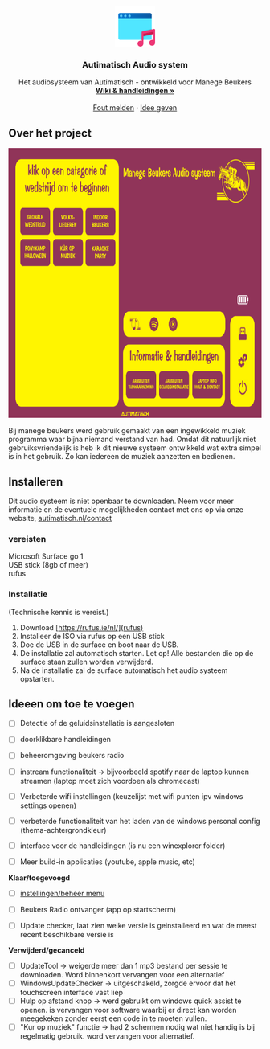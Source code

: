 <!-- PROJECT SHIELDS -->
<!--
*** I'm using markdown "reference style" links for readability.
*** Reference links are enclosed in brackets [ ] instead of parentheses ( ).
*** See the bottom of this document for the declaration of the reference variables
*** for contributors-url, forks-url, etc. This is an optional, concise syntax you may use.
*** https://www.markdownguide.org/basic-syntax/#reference-style-links
-->


<!-- PROJECT LOGO -->
<br />
<div align="center">
  <a href="https://github.com/Autimatisch/Autimatisch-Audio-system">
    <img src="images/logo.png" alt="Logo" width="80" height="80">
  </a>

<h3 align="center">Autimatisch Audio system</h3>

  <p align="center">
    Het audiosysteem van Autimatisch - ontwikkeld voor Manege Beukers
    <br />
    <a href="https://github.com/Autimatisch/Autimatisch-Audio-system"><strong>Wiki & handleidingen »</strong></a>
    <br />
    <br />
    <a href="https://github.com/Autimatisch/Autimatisch-Audio-system/issues">Fout melden</a>
    ·
    <a href="https://github.com/Autimatisch/Autimatisch-Audio-system/issues">Idee geven</a>
  </p>
</div>



<!-- ABOUT THE PROJECT -->
## Over het project

  <a href="https://github.com/Autimatisch/Autimatisch-Audio-system">
    <img src="images/startschermv8.png" alt="Logo" width="805" height="537">
  </a>

Bij manege beukers werd gebruik gemaakt van een ingewikkeld muziek programma waar bijna niemand verstand van had. Omdat dit natuurlijk niet gebruiksvriendelijk is heb ik dit nieuwe systeem ontwikkeld wat extra simpel is in het gebruik. Zo kan iedereen de muziek aanzetten en bedienen.



<!-- GETTING STARTED -->
## Installeren

Dit audio systeem is niet openbaar te downloaden. Neem voor meer informatie en de eventuele mogelijkheden contact met ons op via onze website, <a href="https://autimatisch.nl/contact">autimatisch.nl/contact</a>

### vereisten

Microsoft Surface go 1<br>
USB stick (8gb of meer)<br>
rufus<br>

### Installatie
(Technische kennis is vereist.)

1. Download [https://rufus.ie/nl/](rufus)
2. Installeer de ISO via rufus op een USB stick
3. Doe de USB in de surface en boot naar de USB.
4. De installatie zal automatisch starten. Let op! Alle bestanden die op de surface staan zullen worden verwijderd.
5. Na de installatie zal de surface automatisch het audio systeem opstarten.


<!-- ROADMAP -->
## Ideeen om toe te voegen
- [ ] Detectie of de geluidsinstallatie is aangesloten
- [ ] doorklikbare handleidingen
- [ ] beheeromgeving beukers radio
- [ ] instream functionaliteit -> bijvoorbeeld spotify naar de laptop kunnen streamen (laptop moet zich voordoen als chromecast)
- [ ] Verbeterde wifi instellingen (keuzelijst met wifi punten ipv windows settings openen)
- [ ] verbeterde functionaliteit van het laden van de windows personal config (thema-achtergrondkleur)
- [ ] interface voor de handleidingen (is nu een winexplorer folder)
- [ ] Meer build-in applicaties (youtube, apple music, etc)


**Klaar/toegevoegd**
- [ ] <a href="https://github.com/Autimatisch/Autimatisch-Audio-system/blob/master/images/instellingen.png">instellingen/beheer menu</a>
- [ ] Beukers Radio ontvanger (app op startscherm)
- [ ] Update checker, laat zien welke versie is geinstalleerd en wat de meest recent beschikbare versie is


**Verwijderd/gecanceld**
- [ ] UpdateTool -> weigerde meer dan 1 mp3 bestand per sessie te downloaden. Word binnenkort vervangen voor een alternatief
- [ ] WindowsUpdateChecker -> uitgeschakeld, zorgde ervoor dat het touchscreen interface vast liep
- [ ] Hulp op afstand knop -> werd gebruikt om windows quick assist te openen. is vervangen voor software waarbij er direct kan worden meegekeken zonder eerst een code in te moeten vullen.
- [ ] "Kur op muziek" functie -> had 2 schermen nodig wat niet handig is bij regelmatig gebruik. word vervangen voor alternatief.
